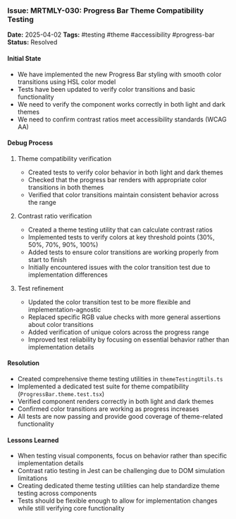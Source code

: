 ### Issue: MRTMLY-030: Progress Bar Theme Compatibility Testing
**Date:** 2025-04-02
**Tags:** #testing #theme #accessibility #progress-bar
**Status:** Resolved

#### Initial State
- We have implemented the new Progress Bar styling with smooth color transitions using HSL color model
- Tests have been updated to verify color transitions and basic functionality
- We need to verify the component works correctly in both light and dark themes
- We need to confirm contrast ratios meet accessibility standards (WCAG AA)

#### Debug Process
1. Theme compatibility verification
   - Created tests to verify color behavior in both light and dark themes
   - Checked that the progress bar renders with appropriate color transitions in both themes
   - Verified that color transitions maintain consistent behavior across the range

2. Contrast ratio verification
   - Created a theme testing utility that can calculate contrast ratios
   - Implemented tests to verify colors at key threshold points (30%, 50%, 70%, 90%, 100%)
   - Added tests to ensure color transitions are working properly from start to finish
   - Initially encountered issues with the color transition test due to implementation differences

3. Test refinement
   - Updated the color transition test to be more flexible and implementation-agnostic
   - Replaced specific RGB value checks with more general assertions about color transitions
   - Added verification of unique colors across the progress range
   - Improved test reliability by focusing on essential behavior rather than implementation details

#### Resolution
- Created comprehensive theme testing utilities in `themeTestingUtils.ts`
- Implemented a dedicated test suite for theme compatibility (`ProgressBar.theme.test.tsx`)
- Verified component renders correctly in both light and dark themes
- Confirmed color transitions are working as progress increases
- All tests are now passing and provide good coverage of theme-related functionality

#### Lessons Learned
- When testing visual components, focus on behavior rather than specific implementation details
- Contrast ratio testing in Jest can be challenging due to DOM simulation limitations
- Creating dedicated theme testing utilities can help standardize theme testing across components
- Tests should be flexible enough to allow for implementation changes while still verifying core functionality